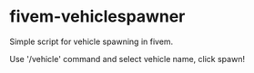 # fivem-vehiclespawner
Simple script for vehicle spawning in fivem.

Use '/vehicle' command and select vehicle name, click spawn!

